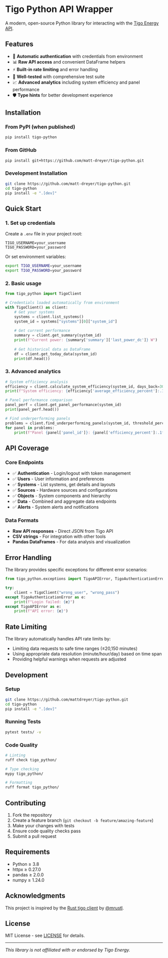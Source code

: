 # Tigo Python API Wrapper

A modern, open-source Python library for interacting with the [Tigo Energy API](https://support.tigoenergy.com/hc/en-us/article_attachments/360041622173). 

## Features

- 🔑 **Automatic authentication** with credentials from environment 
- 📊 **Raw API access** and convenient DataFrame helpers  
- ⚡ **Built-in rate limiting** and error handling
- 🧪 **Well-tested** with comprehensive test suite
- 📈 **Advanced analytics** including system efficiency and panel performance
- 🛡️ **Type hints** for better development experience

## Installation

### From PyPI (when published)
```bash
pip install tigo-python
```

### From GitHub
```bash
pip install git+https://github.com/matt-dreyer/tigo-python.git
```

### Development Installation
```bash
git clone https://github.com/matt-dreyer/tigo-python.git
cd tigo-python
pip install -e ".[dev]"
```

## Quick Start

### 1. Set up credentials

Create a `.env` file in your project root:
```env
TIGO_USERNAME=your_username
TIGO_PASSWORD=your_password
```

Or set environment variables:
```bash
export TIGO_USERNAME=your_username
export TIGO_PASSWORD=your_password
```

### 2. Basic usage

```python
from tigo_python import TigoClient

# Credentials loaded automatically from environment
with TigoClient() as client:
    # Get your systems
    systems = client.list_systems()
    system_id = systems["systems"][0]["system_id"]
    
    # Get current performance
    summary = client.get_summary(system_id)
    print(f"Current power: {summary['summary']['last_power_dc']} W")
    
    # Get historical data as DataFrame
    df = client.get_today_data(system_id)
    print(df.head())
```

### 3. Advanced analytics

```python
# System efficiency analysis
efficiency = client.calculate_system_efficiency(system_id, days_back=30)
print(f"System efficiency: {efficiency['average_efficiency_percent']:.1f}%")

# Panel performance comparison
panel_perf = client.get_panel_performance(system_id)
print(panel_perf.head())

# Find underperforming panels
problems = client.find_underperforming_panels(system_id, threshold_percent=85)
for panel in problems:
    print(f"Panel {panel['panel_id']}: {panel['efficiency_percent']:.1f}% efficiency")
```

## API Coverage

### Core Endpoints
- ✅ **Authentication** - Login/logout with token management
- ✅ **Users** - User information and preferences  
- ✅ **Systems** - List systems, get details and layouts
- ✅ **Sources** - Hardware sources and configurations
- ✅ **Objects** - System components and hierarchy
- ✅ **Data** - Combined and aggregate data endpoints
- ✅ **Alerts** - System alerts and notifications

### Data Formats
- **Raw API responses** - Direct JSON from Tigo API
- **CSV strings** - For integration with other tools
- **Pandas DataFrames** - For data analysis and visualization

## Error Handling

The library provides specific exceptions for different error scenarios:

```python
from tigo_python.exceptions import TigoAPIError, TigoAuthenticationError

try:
    client = TigoClient("wrong_user", "wrong_pass")
except TigoAuthenticationError as e:
    print(f"Login failed: {e}")
except TigoAPIError as e:
    print(f"API error: {e}")
```

## Rate Limiting

The library automatically handles API rate limits by:
- Limiting data requests to safe time ranges (≤20,150 minutes)
- Using appropriate data resolution (minute/hour/day) based on time span
- Providing helpful warnings when requests are adjusted

## Development

### Setup
```bash
git clone https://github.com/mattdreyer/tigo-python.git
cd tigo-python
pip install -e ".[dev]"
```

### Running Tests
```bash
pytest tests/ -v
```

### Code Quality
```bash
# Linting
ruff check tigo_python/

# Type checking  
mypy tigo_python/

# Formatting
ruff format tigo_python/
```

## Contributing

1. Fork the repository
2. Create a feature branch (`git checkout -b feature/amazing-feature`)
3. Make your changes with tests
4. Ensure code quality checks pass
5. Submit a pull request

## Requirements

- Python ≥ 3.8
- httpx ≥ 0.27.0
- pandas ≥ 2.0.0
- numpy ≥ 1.24.0

## Acknowledgments

This project is inspired by the [Rust tigo client](https://github.com/mrustl/tigo) by [@mrustl](https://github.com/mrustl).

## License

MIT License - see [LICENSE](LICENSE.txt) for details.

---

_This library is not affiliated with or endorsed by Tigo Energy._